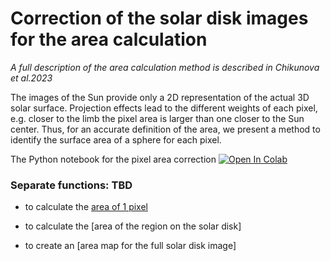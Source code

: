 # Correction of the solar disk images for the area calculation
*A full description of the area calculation method is described in Chikunova et al.2023*

The images of the Sun provide only a 2D representation of the actual 3D solar surface. Projection effects lead to the different weights of each pixel, e.g. closer to the limb the pixel area is larger than one closer to the Sun center. Thus, for an accurate definition of the area, we present a method to identify the surface area of a sphere for each pixel.

The Python notebook for the pixel area correction [![Open In Colab](https://colab.research.google.com/assets/colab-badge.svg)](https://colab.research.google.com/github/Chigaga/area_calculation/blob/main/area_calculation.ipynb)

### Separate functions:  TBD
- to calculate the [area of 1 pixel](https://colab.research.google.com/github/Chigaga/area_calculation/blob/main/area_calculation.ipynb#scrollTo=K-T0LUOCZ-YY&line=11&uniqifier=1) 

- to calculate the [area of the region on the solar disk] 

- to create an [area map for the full solar disk image] 


